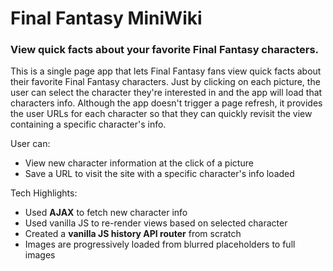 # Final Fantasy MiniWiki

### View quick facts about your favorite Final Fantasy characters.

This is a single page app that lets Final Fantasy fans view quick facts about their favorite Final Fantasy characters. Just by clicking on each picture, the user can select the character they're interested in and the app will load that characters info. Although the app doesn't trigger a page refresh, it provides the user URLs for each character so that they can quickly revisit the view containing a specific character's info.

User can:

* View new character information at the click of a picture
* Save a URL to visit the site with a specific character's info loaded

Tech Highlights:

* Used **AJAX** to fetch new character info
* Used vanilla JS to re-render views based on selected character
* Created a **vanilla JS history API router** from scratch
* Images are progressively loaded from blurred placeholders to full images

[Visit the site!]: https://finalfantasy-miniwiki.surge.sh/
